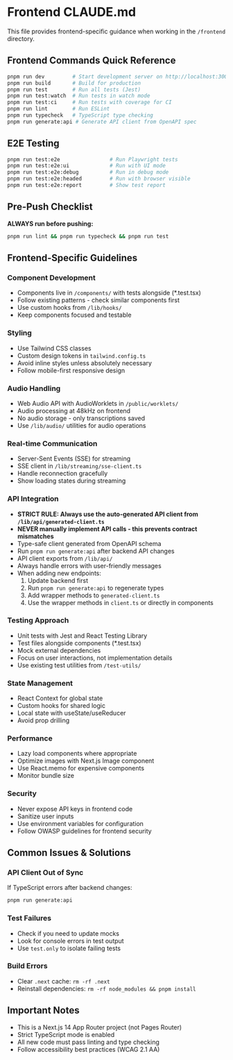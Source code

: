 # Frontend CLAUDE.md

This file provides frontend-specific guidance when working in the `/frontend` directory.

## Frontend Commands Quick Reference

```bash
pnpm run dev         # Start development server on http://localhost:3000
pnpm run build       # Build for production
pnpm run test        # Run all tests (Jest)
pnpm run test:watch  # Run tests in watch mode
pnpm run test:ci     # Run tests with coverage for CI
pnpm run lint        # Run ESLint
pnpm run typecheck   # TypeScript type checking
pnpm run generate:api # Generate API client from OpenAPI spec
```

## E2E Testing
```bash
pnpm run test:e2e                # Run Playwright tests
pnpm run test:e2e:ui             # Run with UI mode
pnpm run test:e2e:debug          # Run in debug mode
pnpm run test:e2e:headed         # Run with browser visible
pnpm run test:e2e:report         # Show test report
```

## Pre-Push Checklist
**ALWAYS run before pushing:**
```bash
pnpm run lint && pnpm run typecheck && pnpm run test
```

## Frontend-Specific Guidelines

### Component Development
- Components live in `/components/` with tests alongside (*.test.tsx)
- Follow existing patterns - check similar components first
- Use custom hooks from `/lib/hooks/`
- Keep components focused and testable

### Styling
- Use Tailwind CSS classes
- Custom design tokens in `tailwind.config.ts`
- Avoid inline styles unless absolutely necessary
- Follow mobile-first responsive design

### Audio Handling
- Web Audio API with AudioWorklets in `/public/worklets/`
- Audio processing at 48kHz on frontend
- No audio storage - only transcriptions saved
- Use `/lib/audio/` utilities for audio operations

### Real-time Communication
- Server-Sent Events (SSE) for streaming
- SSE client in `/lib/streaming/sse-client.ts`
- Handle reconnection gracefully
- Show loading states during streaming

### API Integration
- **STRICT RULE: Always use the auto-generated API client from `/lib/api/generated-client.ts`**
- **NEVER manually implement API calls - this prevents contract mismatches**
- Type-safe client generated from OpenAPI schema
- Run `pnpm run generate:api` after backend API changes
- API client exports from `/lib/api/`
- Always handle errors with user-friendly messages
- When adding new endpoints:
  1. Update backend first
  2. Run `pnpm run generate:api` to regenerate types
  3. Add wrapper methods to `generated-client.ts`
  4. Use the wrapper methods in `client.ts` or directly in components

### Testing Approach
- Unit tests with Jest and React Testing Library
- Test files alongside components (*.test.tsx)
- Mock external dependencies
- Focus on user interactions, not implementation details
- Use existing test utilities from `/test-utils/`

### State Management
- React Context for global state
- Custom hooks for shared logic
- Local state with useState/useReducer
- Avoid prop drilling

### Performance
- Lazy load components where appropriate
- Optimize images with Next.js Image component
- Use React.memo for expensive components
- Monitor bundle size

### Security
- Never expose API keys in frontend code
- Sanitize user inputs
- Use environment variables for configuration
- Follow OWASP guidelines for frontend security

## Common Issues & Solutions

### API Client Out of Sync
If TypeScript errors after backend changes:
```bash
pnpm run generate:api
```

### Test Failures
- Check if you need to update mocks
- Look for console errors in test output
- Use `test.only` to isolate failing tests

### Build Errors
- Clear `.next` cache: `rm -rf .next`
- Reinstall dependencies: `rm -rf node_modules && pnpm install`

## Important Notes
- This is a Next.js 14 App Router project (not Pages Router)
- Strict TypeScript mode is enabled
- All new code must pass linting and type checking
- Follow accessibility best practices (WCAG 2.1 AA)